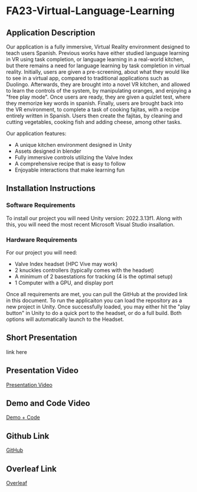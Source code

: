 # FA23-Virtual-Language-Learning
## Application Description
Our application is a fully immersive, Virtual Reality environment designed to teach users Spanish. Previous works have either studied language learning in VR using task completion, or language learning in a real-world kitchen, but there remains a need for language learning by task completion in virtual reality. Initially, users are given a pre-screening, about what they would like to see in a virtual app, compared to traditional applications such as Duolingo. Afterwards, they are brought into a novel VR kitchen, and allowed to learn the controls of the system, by manipulating oranges, and enjoying a "free play mode". Once users are ready, they are given a quizlet test, where they memorize key words in spanish. Finally, users are brought back into the VR environment, to complete a task of cooking fajitas, with a recipe entirely written in Spanish. Users then create the fajitas, by cleaning and cutting vegetables, cooking fish and adding cheese, among other tasks.

Our application features:
* A unique kitchen environment designed in Unity
* Assets designed in blender
* Fully immersive controls utilizing the Valve Index
* A comprehensive recipe that is easy to follow
* Enjoyable interactions that make learning fun

## Installation Instructions
### Software Requirements
To install our project you will need Unity version: 2022.3.13f1. Along with this, you will need the most recent Microsoft Visual Studio insallation.

### Hardware Requirements
For our project you will need:
* Valve Index headset (HPC Vive may work)
* 2 knuckles controllers (typically comes with the headset)
* A minimum of 2 basestations for tracking (4 is the optimal setup)
* 1 Computer with a GPU, and display port

Once all requirements are met, you can pull the GitHub at the provided link in this document. To run the applicaiton you can load the repository as a new project in Unity. Once successfully loaded, you may either hit the "play button" in Unity to do a quick port to the headset, or do a full build. Both options will automatically launch to the Headset. 

## Short Presentation
link here
## Presentation Video
[Presentation Video](https://drive.google.com/file/d/1zmNxnbcRVdk4Q6kqiHdKAo_1f1j8i7DN/view)
## Demo and Code Video
[Demo + Code](https://drive.google.com/file/d/1cyzcCcaLL0GQ_hC3kecr-LdLOeFjIwwj/view)
## Github Link
[GitHub](https://github.com/csu-hci-projects/FA23-Virtual-Language-Learning/tree/main)
## Overleaf Link
[Overleaf](https://www.overleaf.com/1812212274fpfxrjzwvzgk#c2d44e)
